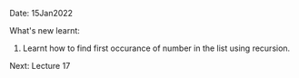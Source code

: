 Date: 15Jan2022

What's new learnt:

1. Learnt how to find first occurance of number in the list using recursion.

Next:
Lecture 17
